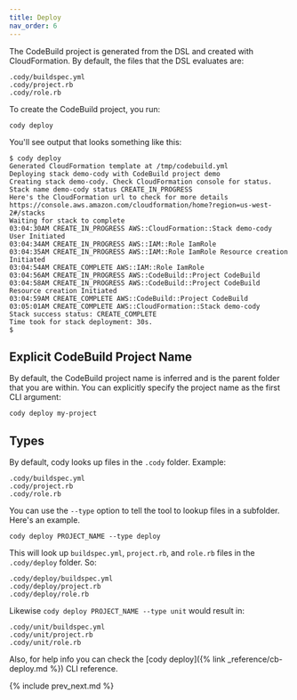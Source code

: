 ```yaml
---
title: Deploy
nav_order: 6
---
```


The CodeBuild project is generated from the DSL and created with CloudFormation. By default, the files that the DSL evaluates are:

    .cody/buildspec.yml
    .cody/project.rb
    .cody/role.rb

To create the CodeBuild project, you run:

    cody deploy

You'll see output that looks something like this:

    $ cody deploy
    Generated CloudFormation template at /tmp/codebuild.yml
    Deploying stack demo-cody with CodeBuild project demo
    Creating stack demo-cody. Check CloudFormation console for status.
    Stack name demo-cody status CREATE_IN_PROGRESS
    Here's the CloudFormation url to check for more details https://console.aws.amazon.com/cloudformation/home?region=us-west-2#/stacks
    Waiting for stack to complete
    03:04:30AM CREATE_IN_PROGRESS AWS::CloudFormation::Stack demo-cody User Initiated
    03:04:34AM CREATE_IN_PROGRESS AWS::IAM::Role IamRole
    03:04:35AM CREATE_IN_PROGRESS AWS::IAM::Role IamRole Resource creation Initiated
    03:04:54AM CREATE_COMPLETE AWS::IAM::Role IamRole
    03:04:56AM CREATE_IN_PROGRESS AWS::CodeBuild::Project CodeBuild
    03:04:58AM CREATE_IN_PROGRESS AWS::CodeBuild::Project CodeBuild Resource creation Initiated
    03:04:59AM CREATE_COMPLETE AWS::CodeBuild::Project CodeBuild
    03:05:01AM CREATE_COMPLETE AWS::CloudFormation::Stack demo-cody
    Stack success status: CREATE_COMPLETE
    Time took for stack deployment: 30s.
    $

## Explicit CodeBuild Project Name

By default, the CodeBuild project name is inferred and is the parent folder that you are within.  You can explicitly specify the project name as the first CLI argument:

    cody deploy my-project

## Types

By default, cody looks up files in the `.cody` folder.  Example:

    .cody/buildspec.yml
    .cody/project.rb
    .cody/role.rb

You can use the `--type` option to tell the tool to lookup files in a subfolder.  Here's an example.

    cody deploy PROJECT_NAME --type deploy

This will look up `buildspec.yml`, `project.rb`, and `role.rb` files in the `.cody/deploy` folder. So:

    .cody/deploy/buildspec.yml
    .cody/deploy/project.rb
    .cody/deploy/role.rb

Likewise `cody deploy PROJECT_NAME --type unit` would result in:

    .cody/unit/buildspec.yml
    .cody/unit/project.rb
    .cody/unit/role.rb

Also, for help info you can check the [cody deploy]({% link _reference/cb-deploy.md %}) CLI reference.

{% include prev_next.md %}